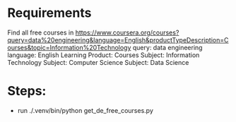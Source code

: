 # Requirements

Find all free courses in https://www.coursera.org/courses?query=data%20engineering&language=English&productTypeDescription=Courses&topic=Information%20Technology
query: data engineering
language: English
Learning Product: Courses
Subject: Information Technology
Subject: Computer Science
Subject: Data Science

# Steps:
 - run ./.venv/bin/python get_de_free_courses.py